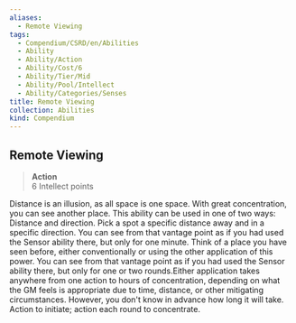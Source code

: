 ```yaml
---
aliases:
  - Remote Viewing
tags:
  - Compendium/CSRD/en/Abilities
  - Ability
  - Ability/Action
  - Ability/Cost/6
  - Ability/Tier/Mid
  - Ability/Pool/Intellect
  - Ability/Categories/Senses
title: Remote Viewing
collection: Abilities
kind: Compendium
---
```

## Remote Viewing  
>**Action**  
>6 Intellect points
  
Distance is an illusion, as all space is one space. With great concentration, you can see another place. This ability can be used in one of two ways: Distance and direction. Pick a spot a specific distance away and in a specific direction. You can see from that vantage point as if you had used the Sensor ability there, but only for one minute. Think of a place you have seen before, either conventionally or using the other application of this power. You can see from that vantage point as if you had used the Sensor ability there, but only for one or two rounds.Either application takes anywhere from one action to hours of concentration, depending on what the GM feels is appropriate due to time, distance, or other mitigating circumstances. However, you don't know in advance how long it will take. Action to initiate; action each round to concentrate.